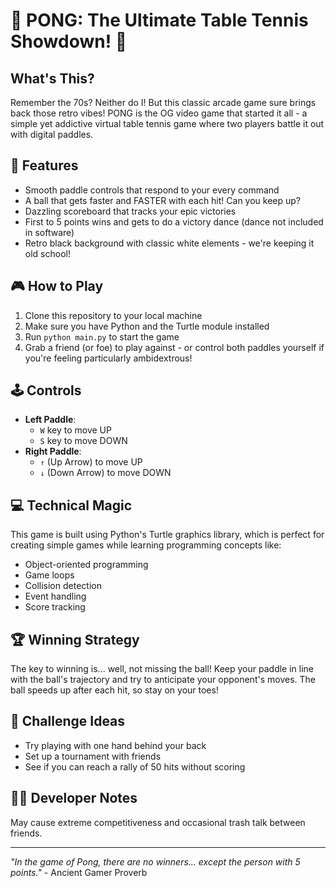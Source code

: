 # 🏓 PONG: The Ultimate Table Tennis Showdown! 🏓

## What's This?

Remember the 70s? Neither do I! But this classic arcade game sure brings back those retro vibes! PONG is the OG video game that started it all - a simple yet addictive virtual table tennis game where two players battle it out with digital paddles.

## 🚀 Features

- Smooth paddle controls that respond to your every command
- A ball that gets faster and FASTER with each hit! Can you keep up?
- Dazzling scoreboard that tracks your epic victories
- First to 5 points wins and gets to do a victory dance (dance not included in software)
- Retro black background with classic white elements - we're keeping it old school!

## 🎮 How to Play

1. Clone this repository to your local machine
2. Make sure you have Python and the Turtle module installed
3. Run `python main.py` to start the game
4. Grab a friend (or foe) to play against - or control both paddles yourself if you're feeling particularly ambidextrous!

## 🕹️ Controls

- **Left Paddle**:
  - `W` key to move UP
  - `S` key to move DOWN
- **Right Paddle**:
  - `↑` (Up Arrow) to move UP
  - `↓` (Down Arrow) to move DOWN

## 💻 Technical Magic

This game is built using Python's Turtle graphics library, which is perfect for creating simple games while learning programming concepts like:

- Object-oriented programming
- Game loops
- Collision detection
- Event handling
- Score tracking

## 🏆 Winning Strategy

The key to winning is... well, not missing the ball! Keep your paddle in line with the ball's trajectory and try to anticipate your opponent's moves. The ball speeds up after each hit, so stay on your toes!

## 🎯 Challenge Ideas

- Try playing with one hand behind your back
- Set up a tournament with friends
- See if you can reach a rally of 50 hits without scoring

## 🧙‍♂️ Developer Notes

May cause extreme competitiveness and occasional trash talk between friends.

---

_"In the game of Pong, there are no winners... except the person with 5 points."_ - Ancient Gamer Proverb
